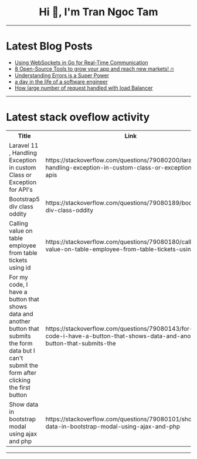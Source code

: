 <h1 align="center">Hi 👋, I'm Tran Ngoc Tam</h1>

---

# Latest Blog Posts 
<!-- BLOG-POST-LIST:START -->
- [Using WebSockets in Go for Real-Time Communication](https://dev.to/neelp03/using-websockets-in-go-for-real-time-communication-4b3l)
- [8 Open-Source Tools to grow your app and reach new markets! 🔥](https://dev.to/tolgee_i18n/8-open-source-tools-to-grow-your-app-and-reach-new-markets-5036)
- [Understanding Errors is a Super Power](https://dev.to/jenueldev/understanding-errors-is-a-super-power-ek7)
- [a day in the life of a software engineer](https://dev.to/m3yevn/a-day-in-the-life-of-a-software-engineer-1lmh)
- [How large number of request handled with load Balancer](https://dev.to/tech_udhaya/how-large-number-of-request-handled-with-load-balancer-3cje)
<!-- BLOG-POST-LIST:END -->

---

# Latest stack oveflow activity
<table>
  <tr><th>Title</th><th>Link</th></tr>
  <!-- STACKOVERFLOW:START --><tr><td>Laravel 11 , Handling Exception in custom Class or Exception for API&#39;s</td><td>https://stackoverflow.com/questions/79080200/laravel-11-handling-exception-in-custom-class-or-exception-for-apis</td></tr><tr><td>Bootstrap5 div class oddity</td><td>https://stackoverflow.com/questions/79080189/bootstrap5-div-class-oddity</td></tr><tr><td>Calling value on table employee from table tickets using id</td><td>https://stackoverflow.com/questions/79080180/calling-value-on-table-employee-from-table-tickets-using-id</td></tr><tr><td>For my code, I have a button that shows data and another button that submits the form data but I can&#39;t submit the form after clicking the first button</td><td>https://stackoverflow.com/questions/79080143/for-my-code-i-have-a-button-that-shows-data-and-another-button-that-submits-the</td></tr><tr><td>Show data in bootstrap modal using ajax and php</td><td>https://stackoverflow.com/questions/79080101/show-data-in-bootstrap-modal-using-ajax-and-php</td></tr><!-- STACKOVERFLOW:END -->
</table>

---



